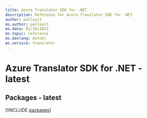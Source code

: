 ```yaml
---
title: Azure Translator SDK for .NET
description: Reference for Azure Translator SDK for .NET
author: pallavit
ms.author: pallavit
ms.data: 01/18/2023
ms.topic: reference
ms.devlang: dotnet
ms.service: translator
---
```

# Azure Translator SDK for .NET - latest
## Packages - latest
[!INCLUDE [packages](translator-index.md)]